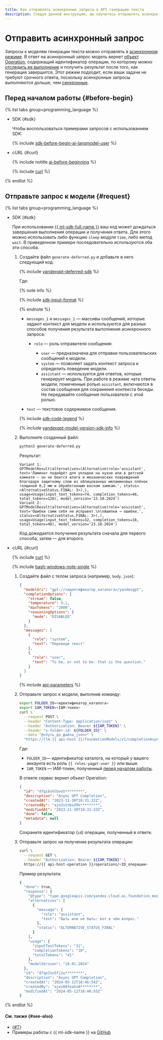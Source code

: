 ```yaml
---
title: Как отправлять асинхронные запросы в API генерации текста
description: Следуя данной инструкции, вы научитесь отправлять асинхронные запросы к моделям {{ gpt-lite }} и {{ gpt-pro }}.
---
```


# Отправить асинхронный запрос

Запросы к моделям генерации текста можно отправлять в [асинхронном режиме](../../concepts/generation/index.md#working-mode). В ответ на асинхронный запрос модель вернет [объект Operation](../../../api-design-guide/concepts/operation.md), содержащий идентификатор операции, по которому можно [отследить ее выполнение](../../../api-design-guide/concepts/operation.md#monitoring) и получить результат после того, как генерация завершится. Этот режим подходит, если ваши задачи не требуют срочного ответа, поскольку асинхронные запросы выполняются дольше, чем [синхронные](./create-prompt.md).

## Перед началом работы {#before-begin}

{% list tabs group=programming_language %}

- SDK {#sdk}

  Чтобы воспользоваться примерами запросов с использованием SDK:

  {% include [sdk-before-begin-ai-langmodel-user](../../../_includes/ai-studio/sdk-before-begin-ai-langmodel-user.md) %}

- cURL {#curl}

  {% include notitle [ai-before-beginning](../../../_includes/ai-studio/yandexgpt/ai-before-beginning.md) %}

  {% include [curl](../../../_includes/curl.md) %}

{% endlist %}

## Отправьте запрос к модели {#request}

{% list tabs group=programming_language %}

- SDK {#sdk}

  При использовании [{{ ml-sdk-full-name }}](../../sdk/index.md) ваш код может дождаться завершения выполнения операции и получения ответа. Для этого можно использовать либо функцию `sleep` модуля `time`, либо метод `wait`. В приведенном примере последовательно используются оба эти способа.

  1. Создайте файл `generate-deferred.py` и добавьте в него следующий код:

      {% include [yandexgpt-deferred-sdk](../../../_includes/ai-studio/examples/yandexgpt-deferred-sdk.md) %}

      Где:

      {% note info %}

      {% include [sdk-input-format](../../../_includes/ai-studio/sdk-input-format.md) %}

      {% endnote %}

      * `messages_1` и `messages_2` — массивы сообщений, которые задают контекст для модели и используются для разных способов получения результата выполнения асинхронного запроса:

          * `role` — роль отправителя сообщения:

              * `user` — предназначена для отправки пользовательских сообщений к модели.
              * `system` — позволяет задать контекст запроса и определить поведение модели.
              * `assistant` — используется для ответов, которые генерирует модель. При работе в режиме чата ответы модели, помеченные ролью `assistant`, включаются в состав сообщения для сохранения контекста беседы. Не передавайте сообщения пользователя с этой ролью.

      * `text` — текстовое содержимое сообщения.

      {% include [sdk-code-legend](../../../_includes/ai-studio/examples/sdk-code-legend.md) %}

      {% include [yandexgpt-model-version-sdk-info](../../../_includes/ai-studio/yandexgpt/yandexgpt-model-version-sdk-info.md) %}

  1. Выполните созданный файл:

      ```bash
      python3 generate-deferred.py
      ```

      Результат:

      ```text
      Variant 1:
      GPTModelResult(alternatives=(Alternative(role='assistant', text='Ламинат подойдёт для укладки на кухне или в детской комнате – он не боится влаги и механических повреждений благодаря защитному слою из облицованных меламиновых плёнок толщиной 0,2 мм и обработанным воском замкам.', status=<AlternativeStatus.FINAL: 3>),), usage=Usage(input_text_tokens=74, completion_tokens=46, total_tokens=120), model_version='23.10.2024')
      Variant 2:
      GPTModelResult(alternatives=(Alternative(role='assistant', text='Ошибки сами себя не исправят.\n\nАшипки → ошибки.', status=<AlternativeStatus.FINAL: 3>),), usage=Usage(input_text_tokens=32, completion_tokens=16, total_tokens=48), model_version='23.10.2024')
      ```

      Код дожидается получения результата сначала для первого способа, затем — для второго.

- cURL {#curl}

  {% include [curl](../../../_includes/curl.md) %}
  
  {% include [bash-windows-note-single](../../../_includes/translate/bash-windows-note-single.md) %}

  1. Создайте файл с телом запроса (например, `body.json`):
  
     ```json
     {
       "modelUri": "gpt://<идентификатор_каталога>/yandexgpt",
       "completionOptions": {
         "stream": false,
         "temperature": 0.1,
         "maxTokens": "2000",
         "reasoningOptions": {
           "mode": "DISABLED"
         }
       },
       "messages": [
         {
           "role": "system",
           "text": "Переведи текст"
         },
         {
           "role": "user",
           "text": "To be, or not to be: that is the question."
         }
       ]
     }
     ```
  
     {% include [api-parameters](../../../_includes/ai-studio/yandexgpt/api-parameters.md) %}
  
  1. Отправьте запрос к модели, выполнив команду:
  
     ```bash
     export FOLDER_ID=<идентификатор_каталога>
     export IAM_TOKEN=<IAM-токен>
     curl \
       --request POST \
       --header "Content-Type: application/json" \
       --header "Authorization: Bearer ${IAM_TOKEN}" \
       --header "x-folder-id: ${FOLDER_ID}" \
       --data "@<путь_до_файла_json>" \
       "https://llm.{{ api-host }}/foundationModels/v1/completionAsync"
     ```
  
     Где:
  
     * `FOLDER_ID`— идентификатор каталога, на который у вашего аккаунта есть роль `{{ roles-yagpt-user }}` или выше.
     * `IAM_TOKEN` — IAM-токен, полученный [перед началом работы](#before-begin).
  
     В ответе сервис вернет объект Operation:
  
     ```json
     {
       "id": "d7qi6shlbvo5********",
       "description": "Async GPT Completion",
       "createdAt": "2023-11-30T18:31:32Z",
       "createdBy": "aje2stn6id9k********",
       "modifiedAt": "2023-11-30T18:31:33Z",
       "done": false,
       "metadata": null
     }
     ```
  
     Сохраните идентификатор (`id`) операции, полученный в ответе.
  
  1. Отправьте запрос на получение результата операции:
  
      ```bash
      curl \
        --request GET \
        --header "Authorization: Bearer ${IAM_TOKEN}" \
        https://{{ api-host-operation }}/operations/<ID_операции>
      ```
  
      Пример результата:
  
      ```bash
      {
        "done": true,
        "response": {
          "@type": "type.googleapis.com/yandex.cloud.ai.foundation_models.v1.CompletionResponse",
          "alternatives": [
            {
              "message": {
                "role": "assistant",
                "text": "Быть или не быть: вот в чём вопрос."
              },
              "status": "ALTERNATIVE_STATUS_FINAL"
            }
          ],
          "usage": {
            "inputTextTokens": "31",
            "completionTokens": "10",
            "totalTokens": "41"
          },
          "modelVersion": "18.01.2024"
        },
        "id": "d7qo21o5fj1u********",
        "description": "Async GPT Completion",
        "createdAt": "2024-05-12T18:46:54Z",
        "createdBy": "ajes08feato8********",
        "modifiedAt": "2024-05-12T18:46:55Z"
      }
      ```

{% endlist %}

#### См. также {#see-also}

* [{#T}](../../concepts/generation/index.md)
* Примеры работы с {{ ml-sdk-name }} на [GitHub](https://github.com/yandex-cloud/yandex-cloud-ml-sdk/tree/master/examples/sync/completions)